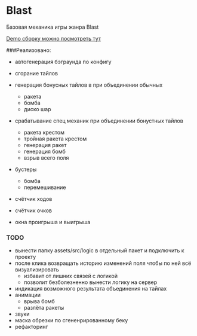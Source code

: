 # Blast

Базовая механика игры жанра Blast

[Demo сборку можно посмотреть тут]()


###Реализовано:
- автогенерация бэграунда по конфигу
- сгорание тайлов
- генерация бонусных тайлов в при объединении обычных
    * ракета
    * бомба
    * диско шар
- срабатывание спец механик при объединении бонустных тайлов
    * ракета крестом
    * тройная ракета крестом
    * генерация ракет
    * генерация бомб
    * взрыв всего поля
    
- бустеры
    * бомба
    * перемешивание

- счётчик ходов
- счётчик очков    
- окна проигрыша и выигрыша


### TODO

- вынести папку assets/src/logic в отдельный пакет и подключить к проекту
- после клика возвращать историю изменений поля чтобы по ней всё визуализировать
    * избавит от лишних связей с логикой
    * позволит безболезненно вынести логику на сервер
- индикация возможного результата объединения на тайлах
- анимации
    * врыва бомб
    * разлёта ракеты
- звуки
- маска обрезки по сгененрированному беку
- рефакторинг
